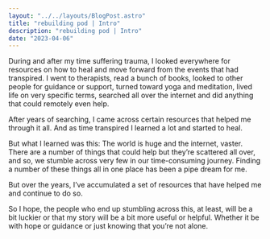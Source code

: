 ```yaml
---
layout: "../../layouts/BlogPost.astro"
title: "rebuilding pod | Intro"
description: "rebuilding pod | Intro"
date: "2023-04-06"
---
```


During and after my time suffering trauma, I looked everywhere for resources on how to heal and move forward from the events that had transpired. I went to therapists, read a bunch of books, looked to other people for guidance or support, turned toward yoga and meditation, lived life on very specific terms, searched all over the internet and did anything that could remotely even help.

After years of searching, I came across certain resources that helped me through it all. And as time transpired I learned a lot and started to heal.

But what I learned was this:
The world is huge and the internet, vaster. There are a number of things that could help but they’re scattered all over, and so, we stumble across very few in our time-consuming journey. Finding a number of these things all in one place has been a pipe dream for me.

But over the years, I’ve accumulated a set of resources that have helped me and continue to do so.

So I hope, the people who end up stumbling across this, at least, will be a bit luckier or that my story will be a bit more useful or helpful. Whether it be with hope or guidance or just knowing that you’re not alone.
